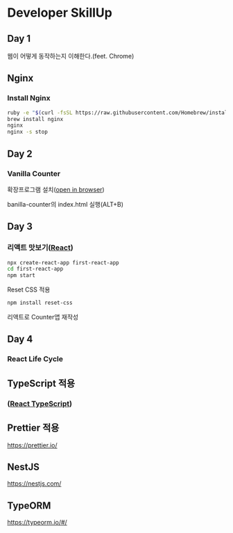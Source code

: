 # Developer SkillUp

## Day 1

웹이 어떻게 동작하는지 이해한다.(feet. Chrome)

## Nginx

### Install Nginx

```bash
ruby -e "$(curl -fsSL https://raw.githubusercontent.com/Homebrew/install/master/install)"
brew install nginx
nginx
nginx -s stop
```

## Day 2

### Vanilla Counter

확장프로그램 설치([open in browser](https://marketplace.visualstudio.com/items?itemName=techer.open-in-browser "open in browser link"))

banilla-counter의 index.html 실행(ALT+B)

## Day 3

### 리액트 맛보기([React](https://ko.reactjs.org/docs/create-a-new-react-app.html, "React link"))

```bash
npx create-react-app first-react-app
cd first-react-app
npm start
```

Reset CSS 적용

```bash
npm install reset-css
```

리액트로 Counter앱 재작성

## Day 4

### React Life Cycle

## TypeScript 적용

### ([React TypeScript](https://create-react-app.dev/docs/adding-typescript/, "CRA TypeScript"))

## Prettier 적용

https://prettier.io/

## NestJS

https://nestjs.com/

## TypeORM

https://typeorm.io/#/
